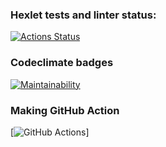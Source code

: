 ### Hexlet tests and linter status:

[![Actions Status](https://github.com/yaroslavkardanets/frontend-project-46/workflows/hexlet-check/badge.svg)](https://github.com/yaroslavkardanets/frontend-project-46/actions)

### Codeclimate badges

[![Maintainability](https://api.codeclimate.com/v1/badges/11d5a51df98d3f38653d/maintainability)](https://codeclimate.com/github/yaroslavkardanets/frontend-project-46/maintainability)

### Making GitHub Action

[![GitHub Actions](https://github.com/yaroslavkardanets/frontend-project-46/.github/workflows/hello-world.yml/badge.svg)]
